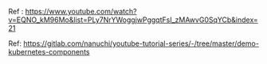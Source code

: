 Ref : https://www.youtube.com/watch?v=EQNO_kM96Mo&list=PLy7NrYWoggjwPggqtFsI_zMAwvG0SqYCb&index=21

Ref: https://gitlab.com/nanuchi/youtube-tutorial-series/-/tree/master/demo-kubernetes-components
